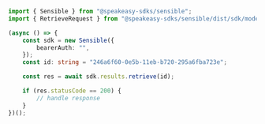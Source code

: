 <!-- Start SDK Example Usage -->
```typescript
import { Sensible } from "@speakeasy-sdks/sensible";
import { RetrieveRequest } from "@speakeasy-sdks/sensible/dist/sdk/models/operations";

(async () => {
    const sdk = new Sensible({
        bearerAuth: "",
    });
    const id: string = "246a6f60-0e5b-11eb-b720-295a6fba723e";

    const res = await sdk.results.retrieve(id);

    if (res.statusCode == 200) {
        // handle response
    }
})();

```
<!-- End SDK Example Usage -->